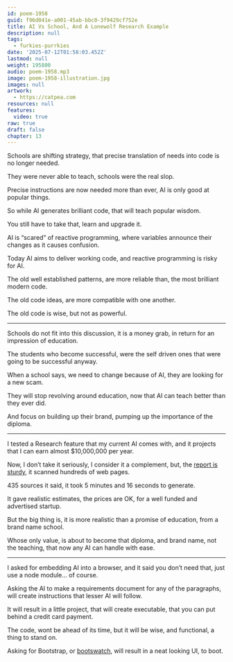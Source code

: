 ```yaml
---
id: poem-1958
guid: f96d041e-a001-45ab-bbc0-3f9429cf752e
title: AI Vs School, And A Lonewolf Research Example
description: null
tags:
  - furkies-purrkies
date: '2025-07-12T01:58:03.452Z'
lastmod: null
weight: 195800
audio: poem-1958.mp3
image: poem-1958-illustration.jpg
images: null
artwork:
  - https://catpea.com
resources: null
features:
  video: true
raw: true
draft: false
chapter: 13
---
```


Schools are shifting strategy,
that precise translation of needs into code is no longer needed.

They were never able to teach,
schools were the real slop.

Precise instructions are now needed more than ever,
AI is only good at popular things.

So while AI generates brilliant code,
that will teach popular wisdom.

You still have to take that,
learn and upgrade it.

AI is “scared” of reactive programming,
where variables announce their changes as it causes confusion.

Today AI aims to deliver working code,
and reactive programming is risky for AI.

The old well established patterns,
are more reliable than, the most brilliant modern code.

The old code ideas,
are more compatible with one another.

The old code is wise,
but not as powerful.

---

Schools do not fit into this discussion,
it is a money grab, in return for an impression of education.

The students who become successful,
were the self driven ones that were going to be successful anyway.

When a school says, we need to change because of AI,
they are looking for a new scam.

They will stop revolving around education,
now that AI can teach better than they ever did.

And focus on building up their brand,
pumping up the importance of the diploma.

---

I tested a Research feature that my current AI comes with,
and it projects that I can earn almost $10,000,000 per year.

Now, I don’t take it seriously, I consider it a complement,
but, the [report is sturdy][research], it scanned hundreds of web pages.

435 sources it said,
it took 5 minutes and 16 seconds to generate.

It gave realistic estimates, the prices are OK,
for a well funded and advertised startup.

But the big thing is,
it is more realistic than a promise of education, from a brand name school.

Whose only value, is about to become that diploma, and brand name,
not the teaching, that now any AI can handle with ease.

---

I asked for embedding AI into a browser,
and it said you don’t need that, just use a node module… of course.

Asking the AI to make a requirements document for any of the paragraphs,
will create instructions that lesser AI will follow.

It will result in a little project, that will create executable,
that you can put behind a credit card payment.

The code, wont be ahead of its time,
but it will be wise, and functional, a thing to stand on.

Asking for Bootstrap, or [bootswatch][1],
will result in a neat looking UI, to boot.


[1]: https://bootswatch.com/
[research]: files/research-example.txt
